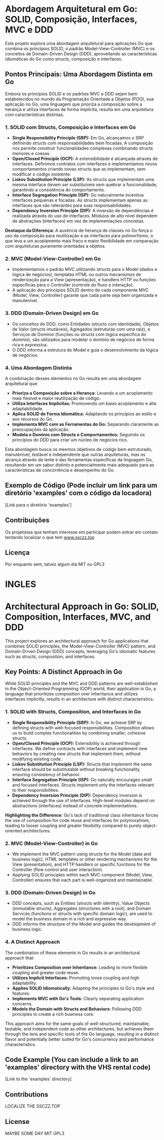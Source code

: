 # Abordagem Arquitetural em Go: SOLID, Composição, Interfaces, MVC e DDD

Este projeto explora uma abordagem arquitetural para aplicações Go que combina os princípios SOLID, o padrão Model-View-Controller (MVC) e os conceitos de Domain-Driven Design (DDD), aproveitando as características idiomáticas do Go como structs, composição e interfaces.

## Pontos Principais: Uma Abordagem Distinta em Go

Embora os princípios SOLID e os padrões MVC e DDD sejam bem estabelecidos no mundo da Programação Orientada a Objetos (POO), sua aplicação no Go, uma linguagem que prioriza a composição sobre a herança e utiliza interfaces de forma implícita, resulta em uma arquitetura com características distintas.

### 1. SOLID com Structs, Composição e Interfaces em Go

* **Single Responsibility Principle (SRP):** Em Go, alcançamos o SRP definindo structs com responsabilidades bem focadas. A composição nos permite construir funcionalidades complexas combinando structs menores e coesas.
* **Open/Closed Principle (OCP):** A extensibilidade é alcançada através de interfaces. Definimos contratos com interfaces e implementamos novos comportamentos criando novas structs que as implementam, sem modificar o código existente.
* **Liskov Substitution Principle (LSP):** As structs que implementam uma mesma interface devem ser substituíveis sem quebrar a funcionalidade, garantindo a consistência do comportamento.
* **Interface Segregation Principle (ISP):** Go naturalmente incentiva interfaces pequenas e focadas. As structs implementam apenas as interfaces que são relevantes para suas responsabilidades.
* **Dependency Inversion Principle (DIP):** A inversão de dependências é realizada através do uso de interfaces. Módulos de alto nível dependem de abstrações (interfaces) em vez de implementações concretas.

**Destaque da Diferença:** A ausência de herança de classes no Go força o uso da composição para reutilização e as interfaces para polimorfismo, o que leva a um acoplamento mais fraco e maior flexibilidade em comparação com arquiteturas puramente orientadas a objetos.

### 2. MVC (Model-View-Controller) em Go

* Implementamos o padrão MVC utilizando structs para o Model (dados e lógica de negócios), templates HTML ou outros mecanismos de renderização para a View (apresentação), e handlers HTTP ou funções específicas para o Controller (controle do fluxo e interação).
* A aplicação dos princípios SOLID dentro de cada componente MVC (Model, View, Controller) garante que cada parte seja bem organizada e manutenível.

### 3. DDD (Domain-Driven Design) em Go

* Os conceitos do DDD, como Entidades (structs com identidade), Objetos de Valor (structs imutáveis), Agregados (estruturas com uma raiz), e Serviços de Domínio (funções ou structs com lógica específica do domínio), são utilizados para modelar o domínio de negócios de forma rica e expressiva.
* O DDD informa a estrutura do Model e guia o desenvolvimento da lógica de negócios.

### 4. Uma Abordagem Distinta

A combinação desses elementos no Go resulta em uma abordagem arquitetural que:

* **Prioriza a Composição sobre a Herança:** Levando a um acoplamento mais flexível e maior reutilização de código.
* **Utiliza Interfaces Implícitas:** Promovendo um baixo acoplamento e alta adaptabilidade.
* **Aplica SOLID de Forma Idiomática:** Adaptando os princípios ao estilo e aos recursos do Go.
* **Implementa MVC com as Ferramentas do Go:** Separando claramente as preocupações da aplicação.
* **Modela o Domínio com Structs e Comportamentos:** Seguindo os princípios do DDD para criar um núcleo de negócios rico.

Esta abordagem busca os mesmos objetivos de código bem estruturado, manutenível, testável e independente que outras arquiteturas, mas os alcança através da lente e das ferramentas específicas da linguagem Go, resultando em um sabor distinto e potencialmente mais adequado para as características de concorrência e desempenho do Go.

## Exemplo de Código (Pode incluir um link para um diretório 'examples' com o código da locadora)

[Link para o diretório 'examples']

## Contribuições
Os projetistas que tenham interesse em participar podem entrar em contato tentando localizar o que tem www.ssczz.top


## Licença
Por enquanto sem, talvez algum dia MIT ou GPL3



# INGLES


# Architectural Approach in Go: SOLID, Composition, Interfaces, MVC, and DDD

This project explores an architectural approach for Go applications that combines SOLID principles, the Model-View-Controller (MVC) pattern, and Domain-Driven Design (DDD) concepts, leveraging Go's idiomatic features such as structs, composition, and interfaces.

## Key Points: A Distinct Approach in Go

While SOLID principles and the MVC and DDD patterns are well-established in the Object-Oriented Programming (OOP) world, their application in Go, a language that prioritizes composition over inheritance and utilizes interfaces implicitly, results in an architecture with distinct characteristics.

### 1. SOLID with Structs, Composition, and Interfaces in Go

* **Single Responsibility Principle (SRP):** In Go, we achieve SRP by defining structs with well-focused responsibilities. Composition allows us to build complex functionalities by combining smaller, cohesive structs.
* **Open/Closed Principle (OCP):** Extensibility is achieved through interfaces. We define contracts with interfaces and implement new behaviors by creating new structs that implement them, without modifying existing code.
* **Liskov Substitution Principle (LSP):** Structs that implement the same interface should be substitutable without breaking functionality, ensuring consistency of behavior.
* **Interface Segregation Principle (ISP):** Go naturally encourages small and focused interfaces. Structs implement only the interfaces relevant to their responsibilities.
* **Dependency Inversion Principle (DIP):** Dependency inversion is achieved through the use of interfaces. High-level modules depend on abstractions (interfaces) instead of concrete implementations.

**Highlighting the Difference:** Go's lack of traditional class inheritance forces the use of composition for code reuse and interfaces for polymorphism, leading to looser coupling and greater flexibility compared to purely object-oriented architectures.

### 2. MVC (Model-View-Controller) in Go

* We implement the MVC pattern using structs for the Model (data and business logic), HTML templates or other rendering mechanisms for the View (presentation), and HTTP handlers or specific functions for the Controller (flow control and user interaction).
* Applying SOLID principles within each MVC component (Model, View, Controller) ensures that each part is well-organized and maintainable.

### 3. DDD (Domain-Driven Design) in Go

* DDD concepts, such as Entities (structs with identity), Value Objects (immutable structs), Aggregates (structures with a root), and Domain Services (functions or structs with specific domain logic), are used to model the business domain in a rich and expressive way.
* DDD informs the structure of the Model and guides the development of business logic.

### 4. A Distinct Approach

The combination of these elements in Go results in an architectural approach that:

* **Prioritizes Composition over Inheritance:** Leading to more flexible coupling and greater code reuse.
* **Utilizes Implicit Interfaces:** Promoting loose coupling and high adaptability.
* **Applies SOLID Idiomatically:** Adapting the principles to Go's style and features.
* **Implements MVC with Go's Tools:** Clearly separating application concerns.
* **Models the Domain with Structs and Behaviors:** Following DDD principles to create a rich business core.

This approach aims for the same goals of well-structured, maintainable, testable, and independent code as other architectures, but achieves them through the lens and specific tools of the Go language, resulting in a distinct flavor and potentially better suited for Go's concurrency and performance characteristics.

## Code Example (You can include a link to an 'examples' directory with the VHS rental code)

[Link to the 'examples' directory]

## Contributions
LOCALIZE THE SSCZZ.TOP


## License

MAYBE SOME DAY MIT GPL3

